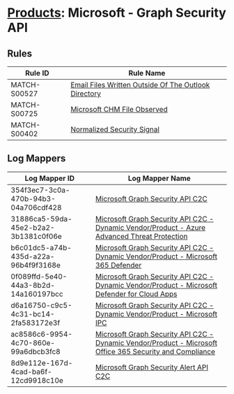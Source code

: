 # [Products](README.md): Microsoft - Graph Security API

## Rules

|Rule ID|Rule Name|
|----|----|
|MATCH-S00527|[Email Files Written Outside Of The Outlook Directory](../rules/MATCH-S00527.md)|
|MATCH-S00725|[Microsoft CHM File Observed](../rules/MATCH-S00725.md)|
|MATCH-S00402|[Normalized Security Signal](../rules/MATCH-S00402.md)|


## Log Mappers

|Log Mapper ID|Log Mapper Name|
|----|----|
|354f3ec7-3c0a-470b-94b3-04a706cdf428|[Microsoft Graph Security API C2C](../mappings/354f3ec7-3c0a-470b-94b3-04a706cdf428.md)|
|31886ca5-59da-45e2-b2a2-3b1381c0f06e|[Microsoft Graph Security API C2C - Dynamic Vendor/Product - Azure Advanced Threat Protection](../mappings/31886ca5-59da-45e2-b2a2-3b1381c0f06e.md)|
|b6c01dc5-a74b-435d-a22a-96b4f9f3168e|[Microsoft Graph Security API C2C - Dynamic Vendor/Product - Microsoft 365 Defender](../mappings/b6c01dc5-a74b-435d-a22a-96b4f9f3168e.md)|
|0f089ffd-5e40-44a3-8b2d-14a160197bcc|[Microsoft Graph Security API C2C - Dynamic Vendor/Product - Microsoft Defender for Cloud Apps](../mappings/0f089ffd-5e40-44a3-8b2d-14a160197bcc.md)|
|d6a16750-c9c5-4c31-bc14-2fa583172e3f|[Microsoft Graph Security API C2C - Dynamic Vendor/Product - Microsoft IPC](../mappings/d6a16750-c9c5-4c31-bc14-2fa583172e3f.md)|
|ac8586c6-9954-4c70-860e-99a6dbcb3fc8|[Microsoft Graph Security API C2C - Dynamic Vendor/Product - Microsoft Office 365 Security and Compliance](../mappings/ac8586c6-9954-4c70-860e-99a6dbcb3fc8.md)|
|8d9e112e-167d-4cad-ba6f-12cd9918c10e|[Microsoft Graph Security Alert API C2C](../mappings/8d9e112e-167d-4cad-ba6f-12cd9918c10e.md)|


